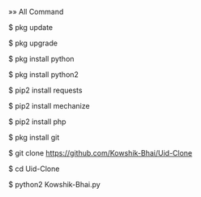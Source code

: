 »» All Command

$ pkg update

$ pkg upgrade

$ pkg install python

$ pkg install python2

$ pip2 install requests

$ pip2 install mechanize

$ pip2 install php

$ pkg install git

$ git clone https://github.com/Kowshik-Bhai/Uid-Clone

$ cd Uid-Clone

$ python2 Kowshik-Bhai.py
